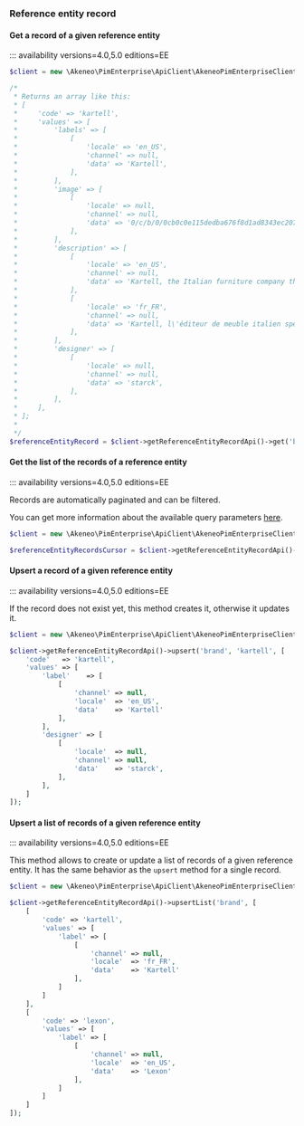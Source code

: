 ### Reference entity record

#### Get a record of a given reference entity
::: availability versions=4.0,5.0 editions=EE

```php
$client = new \Akeneo\PimEnterprise\ApiClient\AkeneoPimEnterpriseClientBuilder('http://akeneo.com/')->buildAuthenticatedByPassword('client_id', 'secret', 'admin', 'admin');

/*
 * Returns an array like this:
 * [
 *     'code' => 'kartell',
 *     'values' => [
 *         'labels' => [
 *             [
 *                 'locale' => 'en_US',
 *                 'channel' => null,
 *                 'data' => 'Kartell',
 *             ],
 *         ],
 *         'image' => [
 *             [
 *                 'locale' => null,
 *                 'channel' => null,
 *                 'data' => '0/c/b/0/0cb0c0e115dedba676f8d1ad8343ec207ab54c7b_image.jpg',
 *             ],
 *         ],
 *         'description' => [
 *             [
 *                 'locale' => 'en_US',
 *                 'channel' => null,
 *                 'data' => 'Kartell, the Italian furniture company that sells modern and remarkable pieces of furnitures.',
 *             ],
 *             [
 *                 'locale' => 'fr_FR',
 *                 'channel' => null,
 *                 'data' => 'Kartell, l\'éditeur de meuble italien spécialisé dans la signature de belle pièces au design contemporain.',
 *             ],
 *         ],
 *         'designer' => [
 *             [
 *                 'locale' => null,
 *                 'channel' => null,
 *                 'data' => 'starck',
 *             ],
 *         ],
 *     ],
 * ];
 *
 */
$referenceEntityRecord = $client->getReferenceEntityRecordApi()->get('brand', 'kartell');
```

#### Get the list of the records of a reference entity
::: availability versions=4.0,5.0 editions=EE 

Records are automatically paginated and can be filtered.

You can get more information about the available query parameters [here](/api-reference.html#get_reference_entity_records).

```php
$client = new \Akeneo\PimEnterprise\ApiClient\AkeneoPimEnterpriseClientBuilder('http://akeneo.com/')->buildAuthenticatedByPassword('client_id', 'secret', 'admin', 'admin');

$referenceEntityRecordsCursor = $client->getReferenceEntityRecordApi()->all('brand');
```

#### Upsert a record of a given reference entity
::: availability versions=4.0,5.0 editions=EE

If the record does not exist yet, this method creates it, otherwise it updates it.

```php
$client = new \Akeneo\PimEnterprise\ApiClient\AkeneoPimEnterpriseClientBuilder('http://akeneo.com/')->buildAuthenticatedByPassword('client_id', 'secret', 'admin', 'admin');

$client->getReferenceEntityRecordApi()->upsert('brand', 'kartell', [
    'code'   => 'kartell',
    'values' => [
        'label'    => [
            [
                'channel' => null,
                'locale'  => 'en_US',
                'data'    => 'Kartell'
            ],
        ],
        'designer' => [
            [
                'locale'  => null,
                'channel' => null,
                'data'    => 'starck',
            ],
        ],
    ]
]);
```

#### Upsert a list of records of a given reference entity 
::: availability versions=4.0,5.0 editions=EE

This method allows to create or update a list of records of a given reference entity.
It has the same behavior as the `upsert` method for a single record.

```php
$client = new \Akeneo\PimEnterprise\ApiClient\AkeneoPimEnterpriseClientBuilder('http://akeneo.com/')->buildAuthenticatedByPassword('client_id', 'secret', 'admin', 'admin');

$client->getReferenceEntityRecordApi()->upsertList('brand', [
    [
        'code' => 'kartell',
        'values' => [
            'label' => [
                [
                    'channel' => null,
                    'locale'  => 'fr_FR',
                    'data'    => 'Kartell'
                ],
            ]
        ]
    ],
    [
        'code' => 'lexon',
        'values' => [
            'label' => [
                [
                    'channel' => null,
                    'locale'  => 'en_US',
                    'data'    => 'Lexon'
                ],
            ]
        ]
    ]
]);
```
